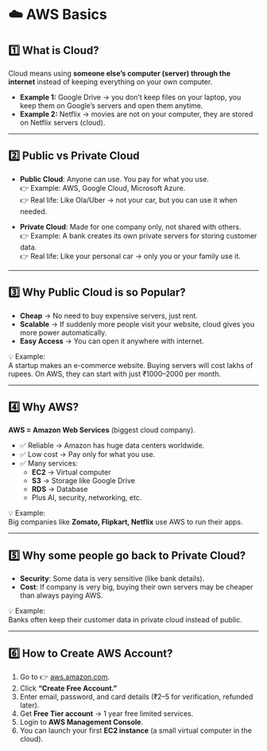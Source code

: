 # ☁️ AWS Basics

## 1️⃣ What is Cloud?

Cloud means using **someone else’s computer (server) through the internet** instead of keeping everything on your own computer.

- **Example 1:** Google Drive → you don’t keep files on your laptop, you keep them on Google’s servers and open them anytime.  
- **Example 2:** Netflix → movies are not on your computer, they are stored on Netflix servers (cloud).

---

## 2️⃣ Public vs Private Cloud

- **Public Cloud**: Anyone can use. You pay for what you use.  
  👉 Example: AWS, Google Cloud, Microsoft Azure.  
  👉 Real life: Like Ola/Uber → not your car, but you can use it when needed.

- **Private Cloud**: Made for one company only, not shared with others.  
  👉 Example: A bank creates its own private servers for storing customer data.  
  👉 Real life: Like your personal car → only you or your family use it.

---

## 3️⃣ Why Public Cloud is so Popular?

- **Cheap** → No need to buy expensive servers, just rent.  
- **Scalable** → If suddenly more people visit your website, cloud gives you more power automatically.  
- **Easy Access** → You can open it anywhere with internet.  

💡 Example:  
A startup makes an e-commerce website. Buying servers will cost lakhs of rupees. On AWS, they can start with just ₹1000–2000 per month.

---

## 4️⃣ Why AWS?

**AWS = Amazon Web Services** (biggest cloud company).

- ✅ Reliable → Amazon has huge data centers worldwide.  
- ✅ Low cost → Pay only for what you use.  
- ✅ Many services:  
  - **EC2** → Virtual computer  
  - **S3** → Storage like Google Drive  
  - **RDS** → Database  
  - Plus AI, security, networking, etc.  

💡 Example:  
Big companies like **Zomato, Flipkart, Netflix** use AWS to run their apps.

---

## 5️⃣ Why some people go back to Private Cloud?

- **Security**: Some data is very sensitive (like bank details).  
- **Cost**: If company is very big, buying their own servers may be cheaper than always paying AWS.  

💡 Example:  
Banks often keep their customer data in private cloud instead of public.

---

## 6️⃣ How to Create AWS Account?

1. Go to 👉 [aws.amazon.com](https://aws.amazon.com).  
2. Click **“Create Free Account.”**  
3. Enter email, password, and card details (₹2–5 for verification, refunded later).  
4. Get **Free Tier account** → 1 year free limited services.  
5. Login to **AWS Management Console**.  
6. You can launch your first **EC2 instance** (a small virtual computer in the cloud).  


